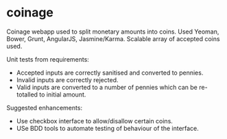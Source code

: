 coinage
=======

Coinage webapp used to split monetary amounts into coins.
Used Yeoman, Bower, Grunt, AngularJS, Jasmine/Karma. Scalable array of accepted coins used.

Unit tests from requirements:
- Accepted inputs are correctly sanitised and converted to pennies.
- Invalid inputs are correctly rejected.
- Valid inputs are converted to a number of pennies which can be re-totalled to initial amount.

Suggested enhancements:
- Use checkbox interface to allow/disallow certain coins.
- USe BDD tools to automate testing of behaviour of the interface.